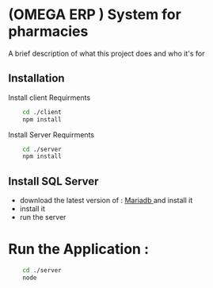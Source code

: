 
# (OMEGA ERP ) System for pharmacies

A brief description of what this project does and who it's for



## Installation

Install client Requirments

```bash
    cd ./client
    npm install
```
    
Install Server Requirments

```bash
    cd ./server
    npm install
```
    
Install SQL Server 
-
- download  the latest version of :
  [ Mariadb ](#https://mariadb.org/download/)
    and install it 
- install it 
- run the server 

# Run the Application : 

```bash
    cd ./server
    node
```
    

